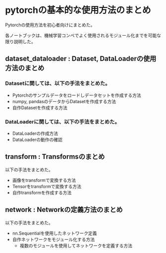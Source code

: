 # pytorchの基本的な使用方法のまとめ

Pytorchの使用方法を初心者向けにまとめた。

各ノートブックは、機械学習コンペでよく使用されるモジュール化までを可能な限り説明した。

## dataset_dataloader : Dataset, DataLoaderの使用方法のまとめ

### Datasetに関しては、以下の手法をまとめた。

- Pytorchのサンプルデータをロードしデータセットを作成する方法
- numpy, pandasのデータからDatasetを作成する方法
- 自作Datasetを作成する方法

### DataLoaderに関しては、以下の手法をまとめた。

- DataLoaderの作成方法
- DataLoaderの動作の確認

## transform : Transformsのまとめ

以下の手法をまとめた。

- 画像をtransformで変換する方法
- Tensorをtransformで変換する方法
- 自作transformを作成する方法

## network : Networkの定義方法のまとめ

以下の手法をまとめた。

- nn.Sequentialを使用したネットワーク定義
- 自作ネットワークをモジュール化する方法
  - 複数のモジュールを使用してネットワークを定義する方法
  
 
